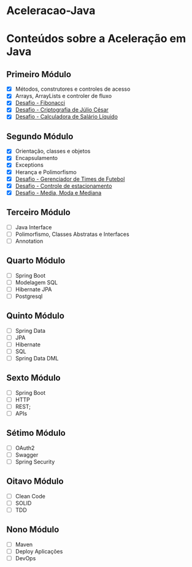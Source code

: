 # Aceleracao-Java

# Conteúdos sobre a Aceleração em Java

## Primeiro Módulo
- [x] Métodos, construtores e controles de acesso
- [x] Arrays, ArrayLists e controler de fluxo
- [x] [Desafio - Fibonacci](https://www.codenation.dev/code-review/#/java-0/NBzeX677g)
- [x] [Desafio - Criptografia de Júlio César](https://www.codenation.dev/code-review/#/java-6/1R1Pw847g)
- [x] [Desafio - Calculadora de Salário Líquido](https://www.codenation.dev/code-review/#/java-13/k5Mlw847R)

## Segundo Módulo
- [x] Orientação, classes e objetos
- [x] Encapsulamento
- [x] Exceptions
- [x] Herança e Polimorfismo
- [x] [Desafio - Gerenciador de Times de Futebol](https://www.codenation.dev/code-review/#/java-1/dCI2I4InR)
- [x] [Desafio - Controle de estacionamento](https://www.codenation.dev/code-review/#/java-7/b6mTS4Sng)
- [x] [Desafio - Media, Moda e Mediana](https://www.codenation.dev/code-review/#/java-14/M-LTIVIng)

## Terceiro Módulo
- [ ] Java Interface
- [ ] Polimorfismo, Classes Abstratas e Interfaces
- [ ] Annotation

## Quarto Módulo
- [ ] Spring Boot
- [ ] Modelagem SQL
- [ ] Hibernate JPA
- [ ] Postgresql

## Quinto Módulo
- [ ] Spring Data
- [ ] JPA
- [ ] Hibernate
- [ ] SQL
- [ ] Spring Data DML

## Sexto Módulo
- [ ] Spring Boot
- [ ] HTTP
- [ ] REST;
- [ ] APIs

## Sétimo Módulo
- [ ] OAuth2
- [ ] Swagger
- [ ] Spring Security

## Oitavo Módulo
- [ ] Clean Code
- [ ] SOLID
- [ ] TDD

## Nono Módulo
- [ ] Maven
- [ ] Deploy Aplicações
- [ ] DevOps
